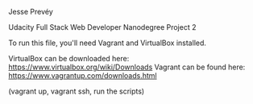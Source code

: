 Jesse Prevéy

Udacity Full Stack Web Developer Nanodegree Project 2

To run this file, you'll need Vagrant and VirtualBox installed.

VirtualBox can be downloaded here: https://www.virtualbox.org/wiki/Downloads
Vagrant can be found here: https://www.vagrantup.com/downloads.html

(vagrant up, vagrant ssh, run the scripts)
